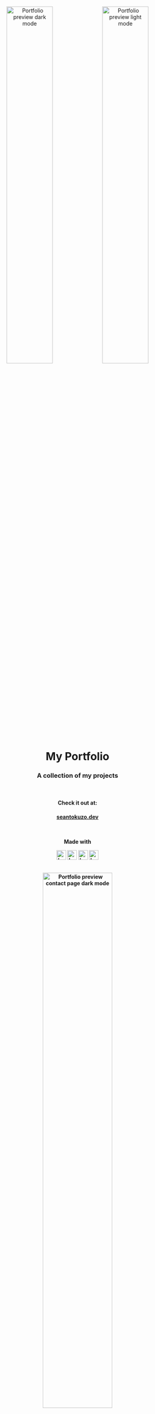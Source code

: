 <div align="center">
<br>
<p align="center">
  <img align="center" width="49%" alt="Portfolio preview dark mode" src="https://seantokuzo-bucket.s3.us-west-1.amazonaws.com/ProjectAssets/Portfolio/pfolio-readme1.png">
  <img align="center" width="49%" alt="Portfolio preview light mode" src="https://seantokuzo-bucket.s3.us-west-1.amazonaws.com/ProjectAssets/Portfolio/pfolio-readme2.png">
</p>
<h1 align="center">My Portfolio</h1>
<h3 align="center">A collection of my projects</h3>
<br>
<h4>Check it out at:<h4>
<a href="https://seantokuzo.dev" target="_blank" rel="noreferrer noopener">
  seantokuzo.dev
</a>
<br>
<br>
<br>
<p align=center>Made with</p>
<img align="center" width="25px" alt="bobby-shmurdle_gh-preview_readme" src="https://seantokuzo-bucket.s3.us-west-1.amazonaws.com/portfolio-img/stack-icons/react-icon.svg">
<img align="center" width="25px" alt="bobby-shmurdle_gh-preview_readme" src="https://seantokuzo-bucket.s3.us-west-1.amazonaws.com/portfolio-img/stack-icons/react-router-icon.svg">
<img align="center" width="25px" alt="bobby-shmurdle_gh-preview_readme" src="https://seantokuzo-bucket.s3.us-west-1.amazonaws.com/portfolio-img/stack-icons/sass-icon.svg">
<img align="center" width="25px" alt="bobby-shmurdle_gh-preview_readme" src="https://seantokuzo-bucket.s3.us-west-1.amazonaws.com/portfolio-img/stack-icons/gsap-icon.svg">
<br>
<br>
<br>
  <img align="center" width="60%" alt="Portfolio preview contact page dark mode" src="https://seantokuzo-bucket.s3.us-west-1.amazonaws.com/ProjectAssets/Portfolio/pfolio-readme3.png">
  <br>
  <br>
  <img align="center" width="60%" alt="Portfolio preview contact page light mode" src="https://seantokuzo-bucket.s3.us-west-1.amazonaws.com/ProjectAssets/Portfolio/pfolio-readme4.png">
<br>
<br>
<br>
  <p align="center">
    <a href="https://github.com/seantokuzo/bobby-shmurdle/issues">Report Bug</a>
    ·
    <a href="https://github.com/seantokuzo/bobby-shmurdle/issues">Request Feature</a>
  </p>
  <br>
  <br>
  <br>
  <img align="center" width="100px" alt="seantokuo logo" src="https://seantokuzo-bucket.s3.us-west-1.amazonaws.com/fav-icons/seantokuzo-logo-purp.png">
  <br>
  <p>by seantokuzo</p>
</div>
